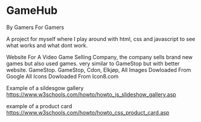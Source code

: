 # GameHub
By Gamers For Gamers 

A project for myself where I play around with html, css and javascript to see what works and what dont work.

<Descriptions Of The Idea>
Website For A Video Game Selling Company, the company sells brand new games but also used games. very similar to GameStop but with better website.

<Idea Inspirations>
GameStop.

<Website Design Inspirations>
GameStop, Cdon, Elkjøp, 

<Images Info>
All Images Dowloaded From Google

<Icons Info>
All Icons Dowloaded From Icon8.com


Example of a sildesgow gallery
https://www.w3schools.com/howto/howto_js_slideshow_gallery.asp

example of a product card
https://www.w3schools.com/howto/howto_css_product_card.asp